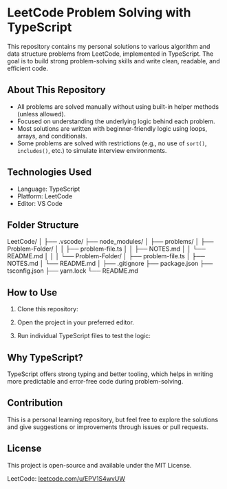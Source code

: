 # LeetCode Problem Solving with TypeScript

This repository contains my personal solutions to various algorithm and data structure problems from LeetCode, implemented in TypeScript. The goal is to build strong problem-solving skills and write clean, readable, and efficient code.

## About This Repository

- All problems are solved manually without using built-in helper methods (unless allowed).
- Focused on understanding the underlying logic behind each problem.
- Most solutions are written with beginner-friendly logic using loops, arrays, and conditionals.
- Some problems are solved with restrictions (e.g., no use of `sort()`, `includes()`, etc.) to simulate interview environments.

## Technologies Used

- Language: TypeScript
- Platform: LeetCode
- Editor: VS Code

## Folder Structure

LeetCode/
│
├── .vscode/
├── node_modules/
│
├── problems/
│ ├── Problem-Folder/
│ │ ├── problem-file.ts
│ │ ├── NOTES.md
│ │ └── README.md
│ │
│ └── Problem-Folder/
│ ├── problem-file.ts
│ ├── NOTES.md
│ └── README.md
│
├── .gitignore
├── package.json
├── tsconfig.json
├── yarn.lock
└── README.md

## How to Use

1. Clone this repository:

2. Open the project in your preferred editor.

3. Run individual TypeScript files to test the logic:

## Why TypeScript?

TypeScript offers strong typing and better tooling, which helps in writing more predictable and error-free code during problem-solving.

## Contribution

This is a personal learning repository, but feel free to explore the solutions and give suggestions or improvements through issues or pull requests.

## License

This project is open-source and available under the MIT License.

LeetCode: [leetcode.com/u/EPV1S4wvUW](https://leetcode.com/u/EPV1S4wvUW)
